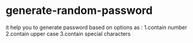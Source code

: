 # generate-random-password

it help you to generate password based on options as : 1.contain number  2.contain upper case 3.contain special characters
